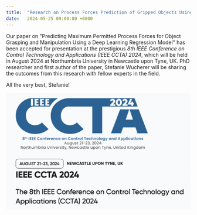 ```yaml
---
title:  "Research on Process Forces Prediction of Gripped Objects Using DL Accepted for Presentation at the *IEEE CCTA 2024*"
date:   2024-05-25 09:00:00 +0000
---
```


Our paper on "Predicting Maximum Permitted Process Forces for Object Grasping and Manipulation Using a Deep Learning Regression Model" has been accepted for presentation at the prestigious *8th IEEE Conference on Control Technology and Applications (IEEE CCTA) 2024*, which will be held in August 2024 at Northumbria University in Newcastle upon Tyne, UK. PhD researcher and first author of the paper, Stefanie Wucherer will be sharing the outcomes from this research with fellow experts in the field.

All the very best, Stefanie!  

<!--\[Updated\]: The paper is now published and can be downloaded [here](https://doi.org/10.1109/CISS56502.2023.10089669).-->

<img src="/assets/Figures/CCTA.png" width="840">  

